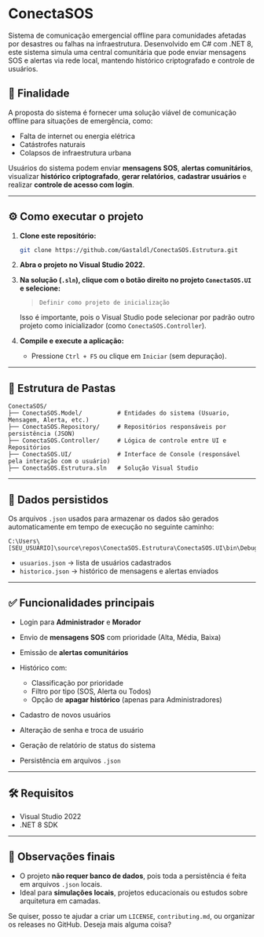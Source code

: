 # ConectaSOS

Sistema de comunicação emergencial offline para comunidades afetadas por desastres ou falhas na infraestrutura. Desenvolvido em C# com .NET 8, este sistema simula uma central comunitária que pode enviar mensagens SOS e alertas via rede local, mantendo histórico criptografado e controle de usuários.

## 📌 Finalidade

A proposta do sistema é fornecer uma solução viável de comunicação offline para situações de emergência, como:

- Falta de internet ou energia elétrica
- Catástrofes naturais
- Colapsos de infraestrutura urbana

Usuários do sistema podem enviar **mensagens SOS**, **alertas comunitários**, visualizar **histórico criptografado**, **gerar relatórios**, **cadastrar usuários** e realizar **controle de acesso com login**.

---

## ⚙️ Como executar o projeto

1. **Clone este repositório:**

   ```bash
   git clone https://github.com/Gastaldl/ConectaSOS.Estrutura.git


2. **Abra o projeto no Visual Studio 2022.**

3. **Na solução (`.sln`), clique com o botão direito no projeto `ConectaSOS.UI` e selecione:**

   > `Definir como projeto de inicialização`

   Isso é importante, pois o Visual Studio pode selecionar por padrão outro projeto como inicializador (como `ConectaSOS.Controller`).

4. **Compile e execute a aplicação:**

   * Pressione `Ctrl + F5` ou clique em `Iniciar` (sem depuração).

---

## 📁 Estrutura de Pastas

```
ConectaSOS/
├── ConectaSOS.Model/          # Entidades do sistema (Usuario, Mensagem, Alerta, etc.)
├── ConectaSOS.Repository/     # Repositórios responsáveis por persistência (JSON)
├── ConectaSOS.Controller/     # Lógica de controle entre UI e Repositórios
├── ConectaSOS.UI/             # Interface de Console (responsável pela interação com o usuário)
├── ConectaSOS.Estrutura.sln   # Solução Visual Studio
```

---

## 🧾 Dados persistidos

Os arquivos `.json` usados para armazenar os dados são gerados automaticamente em tempo de execução no seguinte caminho:

```
C:\Users\[SEU_USUÁRIO]\source\repos\ConectaSOS.Estrutura\ConectaSOS.UI\bin\Debug\net8.0\data\
```

* `usuarios.json` → lista de usuários cadastrados
* `historico.json` → histórico de mensagens e alertas enviados

---

## ✅ Funcionalidades principais

* Login para **Administrador** e **Morador**
* Envio de **mensagens SOS** com prioridade (Alta, Média, Baixa)
* Emissão de **alertas comunitários**
* Histórico com:

  * Classificação por prioridade
  * Filtro por tipo (SOS, Alerta ou Todos)
  * Opção de **apagar histórico** (apenas para Administradores)
* Cadastro de novos usuários
* Alteração de senha e troca de usuário
* Geração de relatório de status do sistema
* Persistência em arquivos `.json`

---

## 🛠️ Requisitos

* Visual Studio 2022
* .NET 8 SDK

---

## 📌 Observações finais

* O projeto **não requer banco de dados**, pois toda a persistência é feita em arquivos `.json` locais.
* Ideal para **simulações locais**, projetos educacionais ou estudos sobre arquitetura em camadas.

Se quiser, posso te ajudar a criar um `LICENSE`, `contributing.md`, ou organizar os releases no GitHub. Deseja mais alguma coisa?
```
